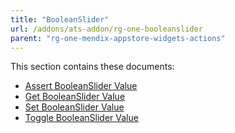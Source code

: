 ```yaml
---
title: "BooleanSlider"
url: /addons/ats-addon/rg-one-booleanslider
parent: "rg-one-mendix-appstore-widgets-actions"
---
```


This section contains these documents:

* [Assert BooleanSlider Value](rg-one-assert-booleanslider-value)
* [Get BooleanSlider Value](rg-one-get-booleanslider-value)
* [Set BooleanSlider Value](rg-one-set-booleanslider-value)
* [Toggle BooleanSlider Value](rg-one-toggle-booleanslider-value)
